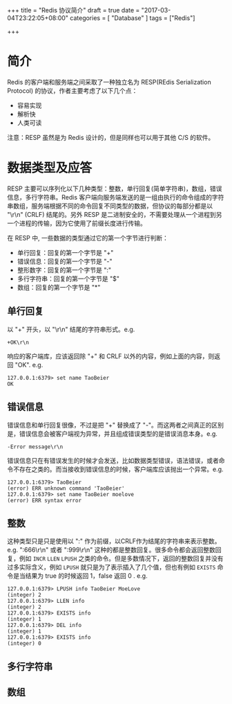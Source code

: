 +++
title = "Redis 协议简介"
draft = true
date = "2017-03-04T23:22:05+08:00"
categories = [ "Database" ]
tags = ["Redis"]

+++

# 简介

Redis 的客户端和服务端之间采取了一种独立名为 RESP(REdis Serialization Protocol) 的协议，作者主要考虑了以下几个点：

* 容易实现
* 解析快
* 人类可读

注意：RESP 虽然是为 Redis 设计的，但是同样也可以用于其他 C/S 的软件。


# 数据类型及应答

RESP 主要可以序列化以下几种类型：整数，单行回复(简单字符串)，数组，错误信息，多行字符串。Redis 客户端向服务端发送的是一组由执行的命令组成的字符串数组，服务端根据不同的命令回复不同类型的数据，但协议的每部分都是以 "\r\n" (CRLF) 结尾的。另外 RESP 是二进制安全的，不需要处理从一个进程到另一个进程的传输，因为它使用了前缀长度进行传输。

在 RESP 中, 一些数据的类型通过它的第一个字节进行判断：

* 单行回复：回复的第一个字节是 "+"
* 错误信息：回复的第一个字节是 "-"
* 整形数字：回复的第一个字节是 ":"
* 多行字符串：回复的第一个字节是 "\$"
* 数组：回复的第一个字节是 "*"

## 单行回复

以 "+" 开头，以 "\r\n" 结尾的字符串形式。e.g.

```
+OK\r\n
```

响应的客户端库，应该返回除 "+" 和 CRLF 以外的内容，例如上面的内容，则返回 "OK". e.g.

```
127.0.0.1:6379> set name TaoBeier
OK
```

## 错误信息

错误信息和单行回复很像，不过是把 "+" 替换成了 "-"。而这两者之间真正的区别是，错误信息会被客户端视为异常，并且组成错误类型的是错误消息本身。e.g.

```
-Error message\r\n
```

错误信息只在有错误发生的时候才会发送，比如数据类型错误，语法错误，或者命令不存在之类的。而当接收到错误信息的时候，客户端库应该抛出一个异常。e.g.

```
127.0.0.1:6379> TaoBeier
(error) ERR unknown command 'TaoBeier'
127.0.0.1:6379> set name TaoBeier moelove
(error) ERR syntax error
```

## 整数

这种类型只是只是使用以 ":" 作为前缀，以CRLF作为结尾的字符串来表示整数。e.g. ":666\r\n" 或者 ":999\r\n" 这种的都是整数回复。很多命令都会返回整数回复，例如 `INCR` `LLEN` `LPUSH` 之类的命令。但是多数情况下，返回的整数回复并没有过多实际含义，例如 `LPUSH` 就只是为了表示插入了几个值，但也有例如 `EXISTS` 命令是当结果为 true 的时候返回 1，false 返回 0 . e.g.

```
127.0.0.1:6379> LPUSH info TaoBeier MoeLove
(integer) 2
127.0.0.1:6379> LLEN info
(integer) 2
127.0.0.1:6379> EXISTS info
(integer) 1
127.0.0.1:6379> DEL info
(integer) 1
127.0.0.1:6379> EXISTS info
(integer) 0
```

## 多行字符串
## 数组
